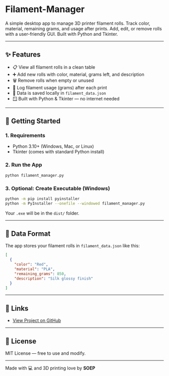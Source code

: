 # Filament-Manager
A simple desktop app to manage 3D printer filament rolls. Track color, material, remaining grams, and usage after prints. Add, edit, or remove rolls with a user-friendly GUI. Built with Python and Tkinter.


---

## ✨ Features

- 📋 View all filament rolls in a clean table
- ➕ Add new rolls with color, material, grams left, and description
- 🗑️ Remove rolls when empty or unused
- 🎯 Log filament usage (grams) after each print
- 💾 Data is saved locally in `filament_data.json`
- 🪟 Built with Python & Tkinter — no internet needed

---

## 🚀 Getting Started

### 1. Requirements
- Python 3.10+ (Windows, Mac, or Linux)
- Tkinter (comes with standard Python install)

### 2. Run the App
```bash
python filament_manager.py
```

### 3. Optional: Create Executable (Windows)
```bash
python -m pip install pyinstaller
python -m PyInstaller --onefile --windowed filament_manager.py
```
Your `.exe` will be in the `dist/` folder.

---

## 📂 Data Format

The app stores your filament rolls in `filament_data.json` like this:

```json
[
  {
    "color": "Red",
    "material": "PLA",
    "remaining_grams": 850,
    "description": "Silk glossy finish"
  }
]
```

---

## 🔗 Links

- [View Project on GitHub]([https://github.com/EpicCat69/Filament-Manager])

---

## 📃 License

MIT License — free to use and modify.

---

Made with 💻 and 3D printing love by **SOEP**
